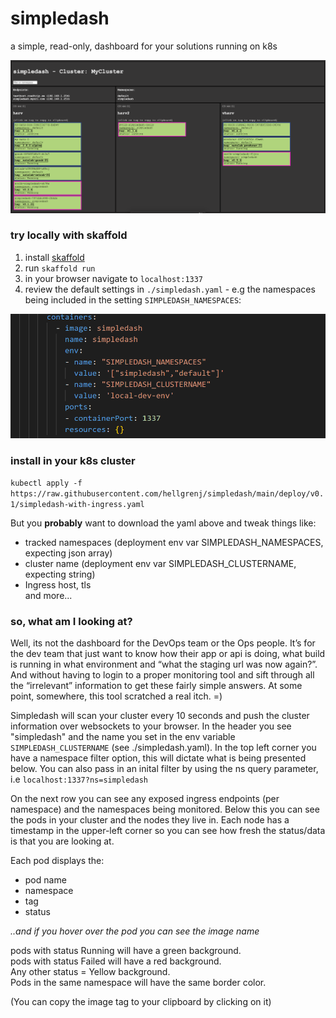 # simpledash

a simple, read-only, dashboard for your solutions running on k8s

![screenshot](screenshot.png)



### try locally with skaffold 
1. install [skaffold](https://skaffold.dev/)
2. run ``skaffold run``  
3. in your browser navigate to ```localhost:1337```
4. review the default settings in ```./simpledash.yaml``` - e.g the namespaces being included in the setting ```SIMPLEDASH_NAMESPACES```:

![settings](settings-screenshot.png)

### install in your k8s cluster
``kubectl apply -f https://raw.githubusercontent.com/hellgrenj/simpledash/main/deploy/v0.1/simpledash-with-ingress.yaml``  

But you **probably** want to download the yaml above and tweak things like: 
* tracked namespaces (deployment env var SIMPLEDASH_NAMESPACES, expecting json array)
*  cluster name (deployment env var SIMPLEDASH_CLUSTERNAME, expecting string)
* Ingress host, tls  
and more...

### so, what am I looking at?

Well, its not the dashboard for the DevOps team or the Ops people. It’s for the dev team that just want to know how their app or api is doing, what build is running in what environment and “what the staging url was now again?”. And without having to login to a proper monitoring tool and sift through all the “irrelevant” information to get these fairly simple answers. At some point, somewhere, this tool scratched a real itch. =)

Simpledash will scan your cluster every 10 seconds and push the cluster information over websockets to your browser. In the header you see "simpledash" and the name you set in the env variable ```SIMPLEDASH_CLUSTERNAME``` (see ./simpledash.yaml). In the top left corner you have a namespace filter option, this will dictate what is being presented below. You can also pass in an inital filter by using the ns query parameter, i.e ```localhost:1337?ns=simpledash```  

On the next row you can see any exposed ingress endpoints (per namespace) and the namespaces being monitored. Below this you can see the pods in your cluster and the nodes they live in. Each node has a timestamp in the upper-left corner so you can see how fresh the status/data is that you are looking at.

Each pod displays the:  
- pod name
- namespace
- tag
- status 

*..and if you hover over the pod you can see the image name*  

pods with status Running will have a green background.  
pods with status Failed will have a red background.  
Any other status = Yellow background.   
Pods in the same namespace will have the same border color.

(You can copy the image tag to your clipboard by clicking on it)



  
